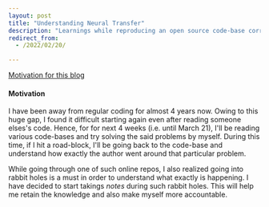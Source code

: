 ```yaml
---
layout: post
title: "Understanding Neural Transfer"
description: "Learnings while reproducing an open source code-base corresponding to Neural Transfer"
redirect_from:
  - /2022/02/20/

---
```


[Motivation for this blog](#motivation)


#### Motivation
I have been away from regular coding for almost 4 years now. Owing to this huge gap, I found it difficult starting again even after reading someone elses's code. Hence, for for next 4 weeks (i.e. until March 21), I'll be reading various code-bases and try solving the said problems by myself. During this time, if I hit a road-block, I'll be going back to the code-base and understand how exactly the author went around that particular problem.

While going through one of such online repos, I also realized going into rabbit holes is a must in order to understand what exactly is happening. I have decided to start takings *notes* during such rabbit holes. This will help me retain the knowledge and also make myself more accountable.
